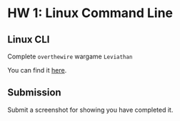 # HW 1: Linux Command Line

## Linux CLI

Complete `overthewire` wargame `Leviathan`

You can find it [here](https://overthewire.org/wargames/).

## Submission
Submit a screenshot for showing you have completed it.